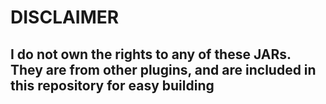 # DISCLAIMER
## I do not own the rights to any of these JARs. They are from other plugins, and are included in this repository for easy building
